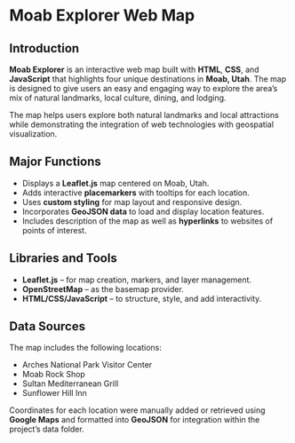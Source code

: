 # Moab Explorer Web Map

## Introduction
**Moab Explorer** is an interactive web map built with **HTML**, **CSS**, and **JavaScript** that highlights four unique destinations in **Moab, Utah**. The map is designed to give users an easy and engaging way to explore the area’s mix of natural landmarks, local culture, dining, and lodging.

The map helps users explore both natural landmarks and local attractions while demonstrating the integration of web technologies with geospatial visualization.
## Major Functions
- Displays a **Leaflet.js** map centered on Moab, Utah.  
- Adds interactive **placemarkers** with tooltips for each location.  
- Uses **custom styling** for map layout and responsive design.  
- Incorporates **GeoJSON data** to load and display location features.  
- Includes description of the map as well as **hyperlinks** to websites of points of interest.

## Libraries and Tools
- **Leaflet.js** – for map creation, markers, and layer management.  
- **OpenStreetMap** – as the basemap provider.  
- **HTML/CSS/JavaScript** – to structure, style, and add interactivity.  

## Data Sources
The map includes the following locations:
- Arches National Park Visitor Center  
- Moab Rock Shop  
- Sultan Mediterranean Grill  
- Sunflower Hill Inn

Coordinates for each location were manually added or retrieved using **Google Maps** and formatted into **GeoJSON** for integration within the project’s data folder.

